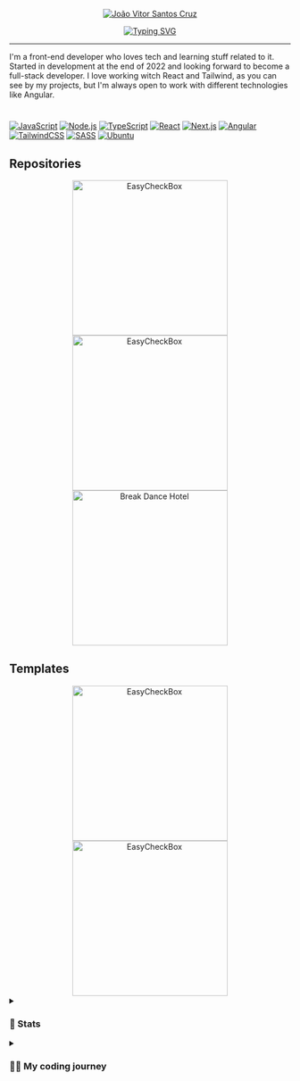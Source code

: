 <p align="center">
  <a href="https://github.com/joaovitorscr">
    <img src="https://readme-typing-svg.demolab.com?font=Fira+Code&size=22&duration=1&pause=1000&color=F76264&center=true&vCenter=true&random=false&width=435&lines=Jo%C3%A3o+Vitor+Santos+Cruz" alt="João Vitor Santos Cruz" />
  </a>
</p>

<p align="center">
  <a href="https://git.io/typing-svg">
    <img src="https://readme-typing-svg.demolab.com?font=Fira+Code&color=F76264FF&size=22&pause=1000&center=true&vCenter=true&random=false&width=435&lines=Front-end+Developer" alt="Typing SVG" />
  </a>
</p>

---

I'm a front-end developer who loves tech and learning stuff related to it. Started in development at the end of 2022 and looking forward to become a full-stack developer. I love working witch React and Tailwind, as you can see by my projects, but I'm always open to work with different technologies like Angular.

#

[![JavaScript](https://custom-icon-badges.demolab.com/badge/-JavaScript-f0db4f?style=for-the-badge&logo=javascript&logoColor=white)](https://262.ecma-international.org/6.0/)
[![Node.js](https://custom-icon-badges.demolab.com/badge/-Node.js-339933?style=for-the-badge&logo=node.js&logoColor=white)](https://nodejs.org/)
[![TypeScript](https://custom-icon-badges.demolab.com/badge/-TypeScript-3178c6?style=for-the-badge&logo=typescript&logoColor=white)](https://www.typescriptlang.org/)
[![React](https://custom-icon-badges.demolab.com/badge/-React-218AAB?style=for-the-badge&logo=react&logoColor=white)](https://reactjs.org/)
[![Next.js](https://custom-icon-badges.demolab.com/badge/-Next.js-1e1e1e?style=for-the-badge&logo=nextjs&logoColor=white)](https://nextjs.org/)
[![Angular](https://custom-icon-badges.demolab.com/badge/-Angular-c3002f?style=for-the-badge&logo=angular&logoColor=white)](https://angular.io/)
[![TailwindCSS](https://custom-icon-badges.demolab.com/badge/-TailwindCSS-0b1120?style=for-the-badge&logo=tailwind&logoColor=white)](https://tailwindcss.com/)
[![SASS](https://custom-icon-badges.demolab.com/badge/-SASS-cf649a?style=for-the-badge&logo=sass&logoColor=white)](https://sass-lang.com/)
[![Ubuntu](https://custom-icon-badges.demolab.com/badge/-Ubuntu-e95420?style=for-the-badge&logo=ubuntu&logoColor=white)]([https://sass-lang.com/](https://ubuntu.com/download))

## Repositories

<p align="center">
    <a href="https://github.com/joaovitorscr/cash-app">
      <img width="278" src="https://readme-stats-nine-sigma.vercel.app/api/pin/?username=joaovitorscr&repo=cash-app&theme=react&bg_color=1F222E&title_color=F85D7F&hide_border=true&icon_color=F8D866" alt="EasyCheckBox">
    </a>
    <a href="https://github.com/joaovitorscr/easycheckbox">
      <img width="278" src="https://readme-stats-nine-sigma.vercel.app/api/pin/?username=joaovitorscr&repo=easycheckbox&theme=react&bg_color=1F222E&title_color=F85D7F&hide_border=true&icon_color=F8D866" alt="EasyCheckBox">
    </a>
    <a href="https://github.com/joaovitorscr/breakdance-hotel-landingpage">
      <img width="278" src="https://readme-stats-nine-sigma.vercel.app/api/pin/?username=joaovitorscr&repo=breakdance-hotel-landingpage&theme=react&bg_color=1F222E&title_color=F85D7F&hide_border=true&icon_color=F8D866" alt="Break Dance Hotel">
    </a>
</p>

## Templates
<div align="center">
    <a href="https://github.com/joaovitorscr/next-template">
      <img width="278" src="https://readme-stats-nine-sigma.vercel.app/api/pin/?username=joaovitorscr&repo=next-template&theme=react&bg_color=1F222E&title_color=F85D7F&hide_border=true&icon_color=F8D866" alt="EasyCheckBox">
    </a>
   <a href="https://github.com/joaovitorscr/vite-react-template">
      <img width="278" src="https://readme-stats-nine-sigma.vercel.app/api/pin/?username=joaovitorscr&repo=vite-react-template&theme=react&bg_color=1F222E&title_color=F85D7F&hide_border=true&icon_color=F8D866" alt="EasyCheckBox">
    </a>
</div>


<details>
  <summary><h3>🎉 Stats</h3></summary>
  <div align="center">
    <a href="https://github.com/joaovitorscr">
      <img height="180em" src="https://readme-stats-nine-sigma.vercel.app/api?username=joaovitorscr&show_icons=true&theme=dracula&include_all_commits=true&count_private=true"/>
      <img height="180em" src="https://readme-stats-nine-sigma.vercel.app/api/top-langs/?username=joaovitorscr&layout=compact&langs_count=7&theme=dracula"/>
    </a>
  </div>
</details>    

<details>
  <summary><h3>👨‍💻 My coding journey</h3></summary>
  <div>
    Started with front-end development at the end of 2022, falled in love with React and libraries like bootstrap and chakra UI. My main goal is to become a full-stack developer, I'm currently learning about node.js, frameworks like express and nest, relational databases and GoLang. I hope in the future be able to create projects who will help people in a daily bases.
  </div>
</details>

